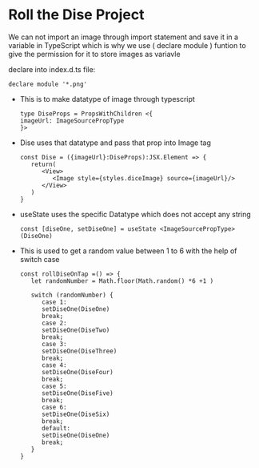 # Roll the Dise Project

We can not import an image through import statement and save it in a variable in TypeScript which is why we use ( declare module ) funtion to give the permission for it to store images as variavle

declare into index.d.ts file:

```
declare module '*.png'
```

- This is to make datatype of image through typescript

  ```
  type DiseProps = PropsWithChildren <{
  imageUrl: ImageSourcePropType
  }>
  ```

- Dise uses that datatype and pass that prop into Image tag

  ```
  const Dise = ({imageUrl}:DiseProps):JSX.Element => {
     return(
        <View>
           <Image style={styles.diceImage} source={imageUrl}/>
        </View>
     )
  }
  ```

- useState uses the specific Datatype which does not accept any string

  ```
  const [diseOne, setDiseOne] = useState <ImageSourcePropType>(DiseOne)
  ```

- This is used to get a random value between 1 to 6 with the help of switch case
  ```
  const rollDiseOnTap =() => {
     let randomNumber = Math.floor(Math.random() *6 +1 )

     switch (randomNumber) {
        case 1:
        setDiseOne(DiseOne)
        break;
        case 2:
        setDiseOne(DiseTwo)
        break;
        case 3:
        setDiseOne(DiseThree)
        break;
        case 4:
        setDiseOne(DiseFour)
        break;
        case 5:
        setDiseOne(DiseFive)
        break;
        case 6:
        setDiseOne(DiseSix)
        break;
        default:
        setDiseOne(DiseOne)
        break;
     }
  }
  ```
